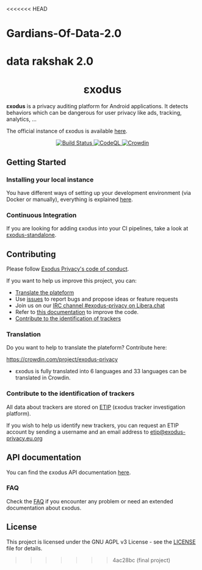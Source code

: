<<<<<<< HEAD
# Gardians-Of-Data-2.0
data rakshak 2.0
=======
<h1 align="center">εxodus</h1>

**εxodus** is a privacy auditing platform for Android applications. It detects behaviors which can be dangerous for user privacy like ads, tracking, analytics, …

The official instance of εxodus is available [here](https://reports.exodus-privacy.eu.org/).

<p align="center">
  <a href="https://github.com/Exodus-Privacy/exodus/actions/workflows/main.yml">
    <img src="https://github.com/Exodus-Privacy/exodus/actions/workflows/main.yml/badge.svg?branch=v1" alt="Build Status"/>
  </a>
  <a href="https://github.com/Exodus-Privacy/exodus/actions/workflows/codeql.yml">
    <img src="https://github.com/Exodus-Privacy/exodus/actions/workflows/codeql.yml/badge.svg" alt="CodeQL"/>
  </a>
  <a href="https://crowdin.com/project/exodus-privacy">
    <img src="https://badges.crowdin.net/exodus-privacy/localized.svg" alt="Crowdin"/>
  </a>
</p>

## Getting Started

### Installing your local instance

You have different ways of setting up your development environment (via Docker or manually), everything is explained [here](doc/install.md).

### Continuous Integration

If you are looking for adding εxodus into your CI pipelines, take a look at [εxodus-standalone](https://github.com/Exodus-Privacy/exodus-standalone).

## Contributing

Please follow [Exodus Privacy's code of conduct](https://exodus-privacy.eu.org/en/page/coc/).

If you want to help us improve this project, you can:

- [Translate the plateform](https://github.com/Exodus-Privacy/exodus#translation)
- Use [issues](https://github.com/Exodus-Privacy/exodus/issues) to report bugs and propose ideas or feature requests
- Join us on our [IRC channel #exodus-privacy on Libera.chat](https://web.libera.chat/?nick=webguest?#exodus-privacy)
- Refer to [this documentation](CONTRIBUTING.md) to improve the code.
- [Contribute to the identification of trackers](https://github.com/Exodus-Privacy/exodus#contribute-to-the-identification-of-trackers)

### Translation

Do you want to help to translate the plateform? Contribute here:

https://crowdin.com/project/exodus-privacy

- εxodus is fully translated into 6 languages and 33 languages can be translated in Crowdin.

### Contribute to the identification of trackers

All data about trackers are stored on [ETIP](https://etip.exodus-privacy.eu.org) (εxodus tracker investigation platform).

If you wish to help us identify new trackers, you can request an ETIP account by sending a username and an email address to [etip@exodus-privacy.eu.org](mailto:etip@exodus-privacy.eu.org)

## API documentation

You can find the εxodus API documentation [here](doc/api.md).

### FAQ

Check the [FAQ](doc/faq.md) if you encounter any problem or need an extended documentation about εxodus.

## License

This project is licensed under the GNU AGPL v3 License - see the [LICENSE](LICENSE) file for details.
>>>>>>> 4ac28bc (final project)
